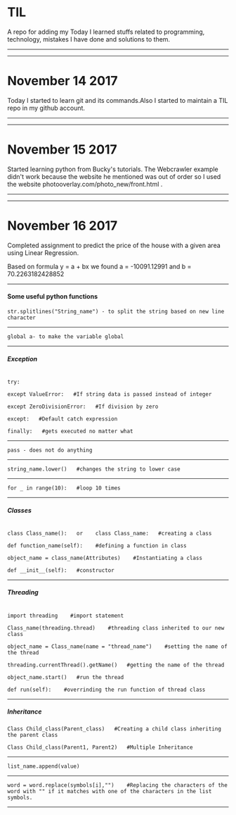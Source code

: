 # TIL

A repo for adding my Today I learned stuffs related to programming, technology, mistakes I have done and solutions to them.

-----
-----

# November 14 2017

Today I started to learn git and its commands.Also I started to maintain a TIL repo in my github account.

-----
-----

# November 15 2017

Started learning python from Bucky's tutorials. The Webcrawler example didn't work because the website he mentioned was out of order so I used the website photooverlay.com/photo_new/front.html .

-----
-----

# November 16 2017

Completed assignment to predict the price of the house with a given area using Linear Regression.

Based on formula y = a + bx we found a = -10091.12991 and b = 70.2263182428852

-----

#### Some useful python functions

```
str.splitlines("String_name") - to split the string based on new line character 
```
----
```
global a- to make the variable global
```
----

##### Exception

```

try:

except ValueError:   #If string data is passed instead of integer

except ZeroDivisionError:   #If division by zero

except:   #Default catch expression

finally:   #gets executed no matter what
```

-----
```
pass - does not do anything
```
-----
```
string_name.lower()   #changes the string to lower case
```
-----
```
for _ in range(10):   #loop 10 times
```
-----

##### Classes

```

class Class_name():   or    class Class_name:   #creating a class

def function_name(self):    #defining a function in class

object_name = class_name(Attributes)    #Instantiating a class

def __init__(self):   #constructor

```

-----

##### Threading

```

import threading    #import statement

Class_name(threading.thread)    #threading class inherited to our new class

object_name = Class_name(name = "thread_name")    #setting the name of the thread

threading.currentThread().getName()   #getting the name of the thread

object_name.start()   #run the thread

def run(self):    #overrinding the run function of thread class

```

-----

##### Inheritance
```
Class Child_class(Parent_class)   #Creating a child class inheriting the parent class

Class Child_class(Parent1, Parent2)   #Multiple Inheritance
```
-----
```
list_name.append(value)
```
-----
```
word = word.replace(symbols[i],"")    #Replacing the characters of the word with "" if it matches with one of the characters in the list symbols.
```
-----








